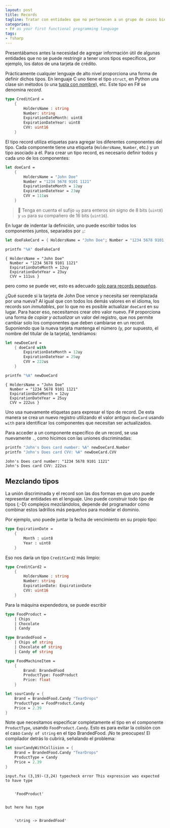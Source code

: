 ```yaml
---
layout: post
title: Records
tagline: Tratar con entidades que no pertenecen a un grupo de casos bien predefinido.
categories: 
- F# as your first functional programming language
tags:
- fsharp
---
```


Presentábamos antes la necesidad de agregar información útil de algunas entidades que no se puede restringir a tener unos tipos específicos, por ejemplo, los datos de una tarjeta de crédito.

Prácticamente cualquier lenguaje de alto nivel proporciona una forma de definir dichos tipos. En lenguaje C uno tiene el tipo `struct`, en Python una clase sin métodos (o una [tupla con nombre](https://docs.python.org/3/library/collections.html#collections.namedtuple)), etc. Este tipo en F\# se denomina _record_.

```fsharp
type CreditCard =
    {
        HoldersName : string
        Number: string
        ExpirationDateMonth: uint8 
        ExpirationDateYear: uint8 
        CVV: uint16
    }
```

El tipo record utiliza etiquetas para agregar los diferentes componentes del tipo. Cada componente tiene una etiqueta (`HoldersName`, `Number`, etc.) y un tipo asociado a él.
Para crear un tipo record, es necesario definir todos y cada uno de los componentes:

```fsharp
let doeCard = 
    {
        HoldersName = "John Doe"
        Number = "1234 5678 9101 1121"
        ExpirationDateMonth = 12uy
        ExpirationDateYear = 23uy 
        CVV = 111us 
    }

```

> 🔔 Tenga en cuenta el sufijo `uy` para enteros sin signo de 8 bits (`uint8`) y `us` para su compañero de 16 bits (`uint16`).

En lugar de indentar la definición, uno puede escribir todos los componentes juntos, separados por `;`:

```fsharp
let doeFakeCard = { HoldersName = "John Doe"; Number = "1234 5678 9101 1121"; ExpirationDateMonth = 12uy; ExpirationDateYear = 23uy ; CVV = 111us}

printfn "%A" doeFakeCard    
```

    { HoldersName = "John Doe"
      Number = "1234 5678 9101 1121"
      ExpirationDateMonth = 12uy
      ExpirationDateYear = 23uy
      CVV = 111us }


pero como se puede ver, esto es adecuado [solo para records pequeños](https://learn.microsoft.com/en-us/dotnet/fsharp/style-guide/formatting#formatting-record-expressions).

¿Qué sucede si la tarjeta de John Doe vence y necesita ser reemplazada por una nueva?
Al igual que con todos los demás valores en el idioma, los records son _inmutables_, por lo que no es posible actualizar `doeCard` en su lugar. Para hacer eso, necesitamos crear otro valor nuevo. F\# proporciona una forma de _copiar y actualizar_ un valor del registro, que nos permite cambiar solo los componentes que deben cambiarse en un record. Suponiendo que la nueva tarjeta mantenga el número (y, por supuesto, el nombre del titular de la tarjeta), tendríamos:

```fsharp
let newDoeCard = 
    { doeCard with 
        ExpirationDateMonth = 12uy
        ExpirationDateYear = 25uy
        CVV = 222us 
    }

printfn "%A" newDoeCard    
```

    { HoldersName = "John Doe"
      Number = "1234 5678 9101 1121"
      ExpirationDateMonth = 12uy
      ExpirationDateYear = 25uy
      CVV = 222us }


Uno usa nuevamente etiquetas para expresar el tipo de record. De esta manera se crea un nuevo registro utilizando el valor antiguo `doeCard` usando `with` para identificar los componentes que necesitan ser actualizados.

Para acceder a un componente específico de un record, se usa nuevamente `.`, como hicimos con las uniones discriminadas:

```fsharp
printfn "John's Does card number: %A" newDoeCard.Number 
printfn "John's Does card CVV: %A" newDoeCard.CVV
```

    John's Does card number: "1234 5678 9101 1121"
    John's Does card CVV: 222us


## Mezclando tipos

La unión discriminada y el record son las dos formas en que uno puede representar entidades en el lenguaje. Uno puede construir todo tipo de tipos (;-D) complejos mezclándolos, depende del programador cómo combinar estos ladrillos más pequeños para modelar el dominio.

Por ejemplo, uno puede juntar la fecha de vencimiento en su propio tipo:

```fsharp
type ExpirationDate =
    { 
        Month : uint8
        Year : uint8 
    }
```

Eso nos daría un tipo `CreditCard2` más limpio:

```fsharp
type CreditCard2 =
    {
        HoldersName : string
        Number: string
        ExpirationDate: ExpirationDate 
        CVV: uint16
    }
```

Para la máquina expendedora, se puede escribir

```fsharp
type FoodProduct =
    | Chips
    | Chocolate
    | Candy 

type BrandedFood =
    | Chips of string 
    | Chocolate of string 
    | Candy of string     

type FoodMachineItem =
    {
        Brand: BrandedFood
        ProductType: FoodProduct 
        Price: float 
    }
```

```fsharp
let sourCandy = {
    Brand = BrandedFood.Candy "TearDrops"
    ProductType = FoodProduct.Candy 
    Price = 2.39
}
```

Note que necesitamos especificar completamente el tipo en el componente `ProductType`, usando `FoodProduct.Candy`. Esto es para evitar la colisión con el caso `Candy of string` en el tipo BrandedFood. ¡No te preocupes! El compilador detrás lo cubrirá, señalando el problema:

```fsharp
let sourCandyWithCollision = {
    Brand = BrandedFood.Candy "TearDrops"
    ProductType = Candy 
    Price = 2.39
}
```


    input.fsx (3,19)-(3,24) typecheck error This expression was expected to have type


        'FoodProduct'    


    but here has type


        'string -> BrandedFood'    

